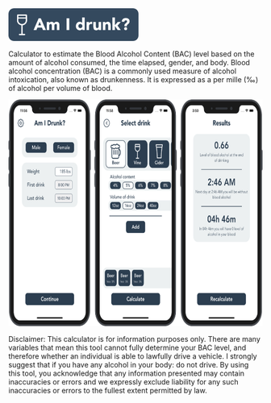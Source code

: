 <img src="https://github.com/robertpinl/AmIDrunk/blob/main/ReadmeAssets/amidrunklogo.png" width="" height="65"/>

Calculator to estimate the Blood Alcohol Content (BAC) level based on the amount of alcohol consumed, the time elapsed, gender, and body. Blood alcohol concentration (BAC) is a commonly used measure of alcohol intoxication, also known as drunkenness. It is expressed as a per mille (‰) of alcohol per volume of blood.

<img src="https://github.com/robertpinl/AmIDrunk/blob/main/ReadmeAssets/amidrunkscreenshot.png" width="" height="450"/>

Disclaimer:
This calculator is for information purposes only. There are many variables that mean this tool cannot fully determine your BAC level, and therefore whether an individual is able to lawfully drive a vehicle. I strongly suggest that if you have any alcohol in your body: do not drive.
By using this tool, you acknowledge that any information presented may contain inaccuracies or errors and we expressly exclude liability for any such inaccuracies or errors to the fullest extent permitted by law.

